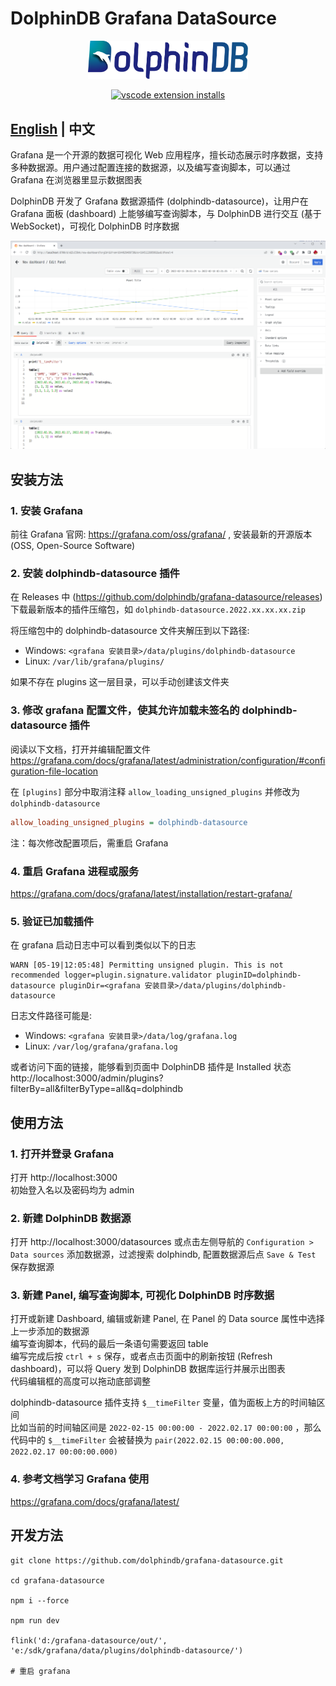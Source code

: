 # DolphinDB Grafana DataSource

<p align='center'>
    <img src='./ddb.svg' alt='DolphinDB Grafana DataSource' width='256'>
</p>

<p align='center'>
    <a href='https://github.com/dolphindb/api-javascript' target='_blank'>
        <img alt='vscode extension installs' src='https://img.shields.io/npm/v/dolphindb?color=brightgreen&label=api-javascript&style=flat-square' />
    </a>
</p>

## [English](./README.md) | 中文

Grafana 是一个开源的数据可视化 Web 应用程序，擅长动态展示时序数据，支持多种数据源。用户通过配置连接的数据源，以及编写查询脚本，可以通过 Grafana 在浏览器里显示数据图表

DolphinDB 开发了 Grafana 数据源插件 (dolphindb-datasource)，让用户在 Grafana 面板 (dashboard) 上能够编写查询脚本，与 DolphinDB 进行交互 (基于 WebSocket)，可视化 DolphinDB 时序数据

<img src='./demo.png' width='1200'>

## 安装方法
### 1. 安装 Grafana
前往 Grafana 官网: https://grafana.com/oss/grafana/ , 安装最新的开源版本 (OSS, Open-Source Software)

### 2. 安装 dolphindb-datasource 插件
在 Releases 中 (https://github.com/dolphindb/grafana-datasource/releases) 下载最新版本的插件压缩包，如 `dolphindb-datasource.2022.xx.xx.xx.zip`

将压缩包中的 dolphindb-datasource 文件夹解压到以下路径:
- Windows: `<grafana 安装目录>/data/plugins/dolphindb-datasource`
- Linux: `/var/lib/grafana/plugins/`

如果不存在 plugins 这一层目录，可以手动创建该文件夹

### 3. 修改 grafana 配置文件，使其允许加载未签名的 dolphindb-datasource 插件
阅读以下文档，打开并编辑配置文件  
https://grafana.com/docs/grafana/latest/administration/configuration/#configuration-file-location

在 `[plugins]` 部分中取消注释 `allow_loading_unsigned_plugins` 并修改为 `dolphindb-datasource`
```ini
allow_loading_unsigned_plugins = dolphindb-datasource
```

注：每次修改配置项后，需重启 Grafana

### 4. 重启 Grafana 进程或服务
https://grafana.com/docs/grafana/latest/installation/restart-grafana/


### 5. 验证已加载插件
在 grafana 启动日志中可以看到类似以下的日志  
```log
WARN [05-19|12:05:48] Permitting unsigned plugin. This is not recommended logger=plugin.signature.validator pluginID=dolphindb-datasource pluginDir=<grafana 安装目录>/data/plugins/dolphindb-datasource
```

日志文件路径可能是:
- Windows: `<grafana 安装目录>/data/log/grafana.log`
- Linux: `/var/log/grafana/grafana.log`

或者访问下面的链接，能够看到页面中 DolphinDB 插件是 Installed 状态  
http://localhost:3000/admin/plugins?filterBy=all&filterByType=all&q=dolphindb



## 使用方法
### 1. 打开并登录 Grafana
打开 http://localhost:3000  
初始登入名以及密码均为 admin

### 2. 新建 DolphinDB 数据源
打开 http://localhost:3000/datasources 或点击左侧导航的 `Configuration > Data sources` 添加数据源，过滤搜索 dolphindb, 配置数据源后点 `Save & Test` 保存数据源

### 3. 新建 Panel, 编写查询脚本, 可视化 DolphinDB 时序数据
打开或新建 Dashboard, 编辑或新建 Panel, 在 Panel 的 Data source 属性中选择上一步添加的数据源  
编写查询脚本，代码的最后一条语句需要返回 table  
编写完成后按 `ctrl + s` 保存，或者点击页面中的刷新按钮 (Refresh dashboard)，可以将 Query 发到 DolphinDB 数据库运行并展示出图表  
代码编辑框的高度可以拖动底部调整

dolphindb-datasource 插件支持 `$__timeFilter` 变量，值为面板上方的时间轴区间  
比如当前的时间轴区间是 `2022-02-15 00:00:00 - 2022.02.17 00:00:00` ，那么代码中的 `$__timeFilter` 会被替换为 `pair(2022.02.15 00:00:00.000, 2022.02.17 00:00:00.000)`

### 4. 参考文档学习 Grafana 使用
https://grafana.com/docs/grafana/latest/



## 开发方法

```shell
git clone https://github.com/dolphindb/grafana-datasource.git

cd grafana-datasource

npm i --force

npm run dev

flink('d:/grafana-datasource/out/', 'e:/sdk/grafana/data/plugins/dolphindb-datasource/')

# 重启 grafana
```
